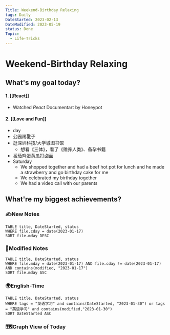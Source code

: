 ```yaml
---
Title: Weekend-Birthday Relaxing
tags: Daily
DateStarted: 2023-02-13
DateModified: 2023-05-19
status: Done
Topic:
  - Life-Tricks
---
```


# Weekend-Birthday Relaxing

## What's my goal today?

#### 1. [[React]]

- Watched _React_ Documentart by Honeypot

#### 2. [[Love and Fun]]

- day
- 公园踢毽子
- 逛深圳科技/大学城图书馆
  - 想看《三体》，看了《赡养人类》、备孕书籍
- 番茄鸡蛋黄瓜打卤面
- Saturday
  - We shopped together and had a beef hot pot for lunch and he made a strawberry and go birthday cake for me
  - We celebrated my birthday together
  - We had a video call with our parents

## What're my biggest achievements?

### ✍️New Notes

```dataview
TABLE title, DateStarted, status
WHERE file.cday = date(2023-01-17)
SORT file.mday DESC
```

### 📝Modified Notes

```dataview
TABLE title, DateStarted, status
WHERE file.mday = date(2023-01-17) AND file.cday != date(2023-01-17) AND contains(modified, "2023-01-17")
SORT file.mday ASC
```

### 🌍English-Time

```dataview
TABLE title, DateStarted, status
WHERE tags = "英语学习" and contains(DateStarted, "2023-01-30") or tags = "英语学习" and contains(modified,"2023-01-30")
SORT DateStarted ASC
```

### 🗺️Graph View of Today
